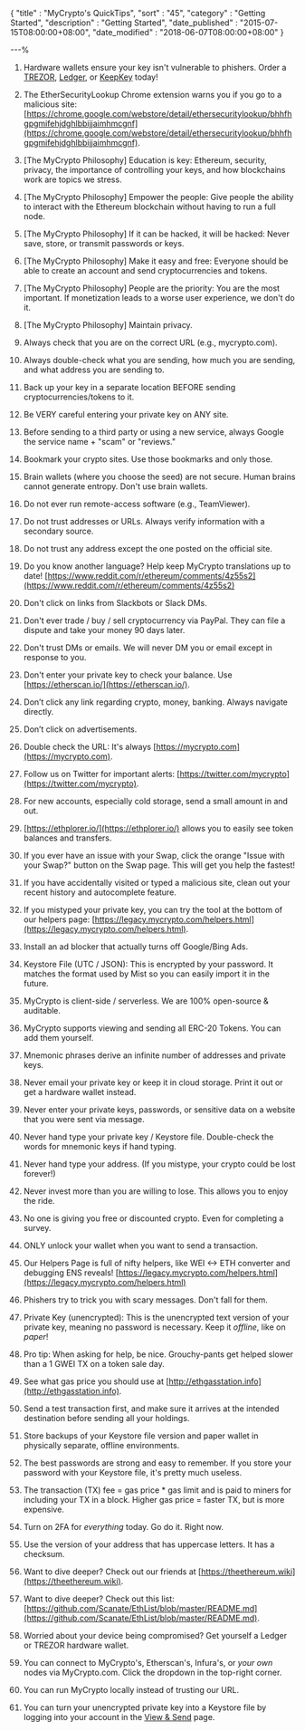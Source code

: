 {
"title"       : "MyCrypto's QuickTips",
"sort"        : "45",
"category"    : "Getting Started",
"description" : "Getting Started",
"date_published" : "2015-07-15T08:00:00+08:00",
"date_modified"  : "2018-06-07T08:00:00+08:00"
}

---%



1. Hardware wallets ensure your key isn't vulnerable to phishers. Order a [TREZOR](https://shop.trezor.io/), [Ledger](https://www.ledgerwallet.com/products/?utm_source=&utm_medium=affiliate&utm_campaign=1985&utm_content=), or [KeepKey](https://www.keepkey.com/?source=hasoffers) today!

2. The EtherSecurityLookup Chrome extension warns you if you go to a malicious site: [https://chrome.google.com/webstore/detail/ethersecuritylookup/bhhfhgpgmifehjdghlbbijjaimhmcgnf](https://chrome.google.com/webstore/detail/ethersecuritylookup/bhhfhgpgmifehjdghlbbijjaimhmcgnf).

3. [The MyCrypto Philosophy] Education is key: Ethereum, security, privacy, the importance of controlling your keys, and how blockchains work are topics we stress.

4. [The MyCrypto Philosophy] Empower the people: Give people the ability to interact with the Ethereum blockchain without having to run a full node.

5. [The MyCrypto Philosophy] If it can be hacked, it will be hacked: Never save, store, or transmit passwords or keys.

6. [The MyCrypto Philosophy] Make it easy and free: Everyone should be able to create an account and send cryptocurrencies and tokens.

7. [The MyCrypto Philosophy] People are the priority: You are the most important. If monetization leads to a worse user experience, we don't do it.

8. [The MyCrypto Philosophy] Maintain privacy.

9. Always check that you are on the correct URL (e.g., mycrypto.com).

10. Always double-check what you are sending, how much you are sending, and what address you are sending to.

11. Back up your key in a separate location BEFORE sending cryptocurrencies/tokens to it.

12. Be VERY careful entering your private key on ANY site.

13. Before sending to a third party or using a new service, always Google the service name + "scam" or "reviews."

14. Bookmark your crypto sites. Use those bookmarks and only those.

15. Brain wallets (where you choose the seed) are not secure. Human brains cannot generate entropy. Don't use brain wallets.

16. Do not ever run remote-access software (e.g., TeamViewer).

17. Do not trust addresses or URLs. Always verify information with a secondary source.

18. Do not trust any address except the one posted on the official site.

19. Do you know another language? Help keep MyCrypto translations up to date! [https://www.reddit.com/r/ethereum/comments/4z55s2](https://www.reddit.com/r/ethereum/comments/4z55s2)

20. Don't click on links from Slackbots or Slack DMs.

21. Don't ever trade / buy / sell cryptocurrency via PayPal. They can file a dispute and take your money 90 days later.

22. Don't trust DMs or emails. We will never DM you or email except in response to you.

23. Don't enter your private key to check your balance. Use [https://etherscan.io/](https://etherscan.io/).

24. Don’t click any link regarding crypto, money, banking. Always navigate directly.

25. Don’t click on advertisements.

26. Double check the URL: It's always [https://mycrypto.com](https://mycrypto.com).

27. Follow us on Twitter for important alerts: [https://twitter.com/mycrypto](https://twitter.com/mycrypto).

28. For new accounts, especially cold storage, send a small amount in and out.

29. [https://ethplorer.io/](https://ethplorer.io/) allows you to easily see token balances and transfers.

30. If you ever have an issue with your Swap, click the orange "Issue with your Swap?" button on the Swap page. This will get you help the fastest!

31. If you have accidentally visited or typed a malicious site, clean out your recent history and autocomplete feature.

32. If you mistyped your private key, you can try the tool at the bottom of our helpers page: [https://legacy.mycrypto.com/helpers.html](https://legacy.mycrypto.com/helpers.html).

33. Install an ad blocker that actually turns off Google/Bing Ads.

34. Keystore File (UTC / JSON): This is encrypted by your password. It matches the format used by Mist so you can easily import it in the future.

35. MyCrypto is client-side / serverless. We are 100% open-source & auditable.

36. MyCrypto supports viewing and sending all ERC-20 Tokens. You can add them yourself.

37. Mnemonic phrases derive an infinite number of addresses and private keys.

38. Never email your private key or keep it in cloud storage. Print it out or get a hardware wallet instead.

39. Never enter your private keys, passwords, or sensitive data on a website that you were sent via message.

40. Never hand type your private key / Keystore file. Double-check the words for mnemonic keys if hand typing.

41. Never hand type your address. (If you mistype, your crypto could be lost forever!)

42. Never invest more than you are willing to lose. This allows you to enjoy the ride.

43. No one is giving you free or discounted crypto. Even for completing a survey.

44. ONLY unlock your wallet when you want to send a transaction.

45. Our Helpers Page is full of nifty helpers, like WEI <-> ETH converter and debugging ENS reveals! [https://legacy.mycrypto.com/helpers.html](https://legacy.mycrypto.com/helpers.html)

46. Phishers try to trick you with scary messages. Don't fall for them.

47. Private Key (unencrypted): This is the unencrypted text version of your private key, meaning no password is necessary. Keep it *offline*, like on *paper*!

48. Pro tip: When asking for help, be nice. Grouchy-pants get helped slower than a 1 GWEI TX on a token sale day.

49. See what gas price you should use at [http://ethgasstation.info](http://ethgasstation.info).

50. Send a test transaction first, and make sure it arrives at the intended destination before sending all your holdings.

51. Store backups of your Keystore file version and paper wallet in physically separate, offline environments.

52. The best passwords are strong and easy to remember. If you store your password with your Keystore file, it's pretty much useless.

53. The transaction (TX) fee = gas price * gas limit and is paid to miners for including your TX in a block. Higher gas price = faster TX, but is more expensive.

54. Turn on 2FA for *everything* today. Go do it. Right now.

55. Use the version of your address that has uppercase letters. It has a checksum.

56. Want to dive deeper? Check out our friends at [https://theethereum.wiki](https://theethereum.wiki).

57. Want to dive deeper? Check out this list: [https://github.com/Scanate/EthList/blob/master/README.md](https://github.com/Scanate/EthList/blob/master/README.md).

58. Worried about your device being compromised? Get yourself a Ledger or TREZOR hardware wallet.

59. You can connect to MyCrypto's, Etherscan's, Infura's, or *your own* nodes via MyCrypto.com. Click the dropdown in the top-right corner.

60. You can run MyCrypto locally instead of trusting our URL.

61. You can turn your unencrypted private key into a Keystore file by logging into your account in the [View & Send](https://mycrypto.com/account) page.
